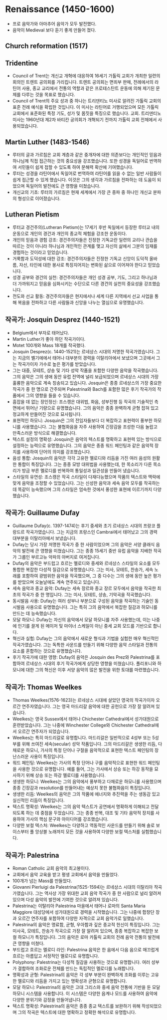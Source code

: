 # Renaissance (1450-1600)
- 프로 음악가와 아마추어 음악가 모두 발전했다.
- 음악이 Medieval 보다 듣기 좋게 만들어 졌다.

## Church reformation (1517)

## Tridentine
- Council of Trent는 개신교 개혁에 대응하여 16세기 가톨릭 교회가 개최한 일련의 회의인 트렌트 공의회를 가리킵니다. 트렌트 공의회는 면죄부 판매, 전례에서의 라틴어 사용, 종교 교리에서 전통의 역할과 같은 프로테스탄트 운동에 의해 제기된 문제를 다루는 것을 목표로 했습니다.
- Council of Trent의 주요 성과 중 하나는 트리덴티노 미사로 알려진 가톨릭 교회의 표준 전례 예식을 확립한 것입니다. 이 미사는 라틴어로 거행되었으며 모든 가톨릭 교회에서 표준화된 특정 기도, 성가 및 몸짓을 특징으로 했습니다. 교회. 트리덴티노 미사는 1960년대 제2차 바티칸 공의회가 개혁되기 전까지 가톨릭 교회 전체에서 사용되었습니다.

## Martin Luther (1483-1546)
- 루터의 글과 가르침은 교회 계층과 같은 중개자에 대한 의존보다는 개인적인 믿음과 하나님께 직접 접근하는 것의 중요성을 강조했습니다. 또한 성경을 독일어로 번역하여 서민들이 쉽게 접할 수 있도록 하여 문해력 확산에 기여했습니다.
- 루터는 성경을 라틴어에서 독일어로 번역하여 라틴어를 읽을 수 없는 일반 사람들이 쉽게 접근할 수 있게 했습니다. 이것은 그의 생각과 가르침을 전파하는 데 도움이 되었으며 독일어의 발전에도 큰 영향을 미쳤습니다.
- 개신교의 기초: 루터의 가르침은 현재 세계에서 가장 큰 종파 중 하나인 개신교 분파의 형성으로 이어졌습니다.

## Lutheran Pietism
- 루터교 경건주의(Lutheran Pietism)는 17세기 후반 독일에서 등장한 루터교 내의 운동으로 개인의 경건과 개인의 종교적 체험을 강조한 운동이다.
- 개인의 믿음과 경험 강조: 경건주의자들은 진정한 기독교란 일련의 교리나 관습을 따르는 것이 아니라 하나님과 개인적인 관계를 맺고 자신의 삶에서 그분의 임재를 경험하는 것이라고 믿었습니다.
- 거룩함과 도덕성에 대한 강조: 경건주의자들은 진정한 기독교 신앙이 도덕적 올바름, 자선, 타인에 대한 봉사로 특징지어지는 변화된 삶으로 이어져야 한다고 믿었습니다.
- 성경 공부와 경건의 실천: 경건주의자들은 개인 성경 공부, 기도, 그리고 하나님과 더 가까워지고 믿음을 심화시키는 수단으로 다른 경건의 실천의 중요성을 강조했습니다.
- 전도와 선교 활동: 경건주의자들은 현지에서나 세계 다른 지역에서 선교 사업을 통해 복음을 전파하고 다른 사람들과 신앙을 나누는 열심으로 유명했습니다.


## 작곡가: Josquin Desprez (1440-1521)
- Belgium에서 부자로 태어났다.
- Martin Luther가 좋아 하던 작곡가이다.
- Motet 100개와 Mass 18개를 작곡했다.
- Josquin Desprez(c. 1440-1521)는 르네상스 시대의 저명한 작곡가였습니다. 그는 지금의 벨기에에서 태어나 대부분의 경력을 이탈리아에서 보냈으며 그곳에서 그는 작곡가이자 가수로 높은 평가를 받았습니다. 
- 그는 대중, 모테트, 샹송 및 기타 성악 작품을 포함한 다양한 음악을 작곡했습니다. 그의 음악은 그의 생애 동안 유럽 전역에 널리 보급되었으며 르네상스 시대의 가장 훌륭한 음악으로 계속 칭송되고 있습니다. Josquin은 종종 르네상스의 가장 중요한 작곡가 중 한 명으로 간주되며 Palestrina와 Bach를 포함한 많은 후기 작곡가의 작품에서 그의 영향을 들을 수 있습니다.
- 흠잡을 데 없는 장인정신: 조스캥은 대위법, 화음, 성부진행 등 작곡의 기술적인 측면에서 뛰어난 기량으로 유명했습니다. 그의 음악은 종종 완벽하게 균형 잡혀 있고 정교하게 만들어진 것으로 묘사됩니다.
- 표현적인 하모니: Josquin은 그의 전임자들보다 더 복잡하고 표현력이 풍부한 하모니를 사용했습니다. 그는 불협화음을 자주 사용하여 긴장감을 조성한 다음 놀랍고 만족스러운 방식으로 해결했습니다.
- 텍스트 설정의 명확성: Josquin은 음악의 텍스트를 명확하고 표현력 있는 방식으로 설정하는 능력으로 유명했습니다. 그의 음악은 종종 워드 페인팅과 같은 음악적 장치를 사용하여 단어의 의미를 강조했습니다.
- 음성 통합: Josquin의 음악은 각각 고유한 멜로디와 리듬을 가진 여러 음성의 원활한 통합이 특징입니다. 그는 종종 모방 대위법을 사용했는데, 한 목소리가 다른 목소리가 방금 부른 멜로디를 반복하여 통일성과 일관성을 만들어 냈습니다.
- 스타일의 유연성: 조스캥은 작곡 스타일이 다재다능했으며 작품의 텍스트와 맥락에 맞게 음악을 조정할 수 있었습니다. 그는 신성한 음악과 세속 음악 모두를 작곡하는 데 똑같이 능숙했으며 그의 스타일은 엄숙한 것에서 풍성한 표현에 이르기까지 다양했습니다.

## 작곡가: Guillaume Dufay
- Guillaume Dufay(c. 1397-1474)는 후기 중세와 초기 르네상스 시대의 프랑코 플랑드르 작곡가였습니다. 그는 지금의 프랑스인 Cambrai에서 태어났고 그의 경력 대부분을 이탈리아에서 보냈습니다.
- Dufay는 당시 가장 저명한 작곡가 중 한 사람이었으며 그의 음악은 서양 클래식 음악의 발전에 큰 영향을 미쳤습니다. 그는 종종 15세기 중반 유럽 음악을 지배한 작곡가 그룹인 부르고뉴 악파의 아버지로 여겨집니다.
- Dufay의 음악은 부드럽고 흐르는 멜로디와 중세와 르네상스 스타일의 요소를 모두 통합한 복잡한 다성적 질감으로 유명했습니다. 그는 미사, 모테트, 찬송가, 세속 노래를 포함하여 광범위한 음악을 작곡했으며, 그 중 다수는 그의 생애 동안 높은 평가를 받았으며 오늘날에도 계속 연주되고 있습니다.
- 세속 음악과 종교 음악: Dufay는 세속 장르와 종교 장르 모두에서 음악을 작곡한 최초의 작곡가 중 한 명입니다. 그는 미사, 모테트, 샹송, 기악곡을 작곡했습니다.
- 동시발음 사용: Dufay는 여러 성부나 부분으로 구성된 음악을 작곡하는 기술인 동시발음 사용으로 유명했습니다. 그는 특히 그의 음악에서 복잡한 질감과 하모니를 만드는 데 능숙했습니다.
- 모달 하모니: Dufay는 자신의 음악에서 모달 하모니를 자주 사용했는데, 이는 나중에 인기를 끌게 된 메이저 및 마이너 스케일이 아닌 중세 교회 모드를 기반으로 합니다.
- 혁신과 실험: Dufay는 그의 음악에서 새로운 형식과 기법을 실험한 매우 혁신적인 작곡가였습니다. 그는 독특한 사운드를 만들기 위해 다양한 음악 스타일과 전통의 요소를 혼합하는 것으로 유명했습니다.
- 후기 작곡가에 대한 영향: Dufay의 음악은 Josquin des Prez와 Palestrina를 포함하여 르네상스 시대의 후기 작곡가에게 상당한 영향을 미쳤습니다. 폴리포니와 하모니에 대한 그의 혁신은 이후 서양 음악의 많은 발전을 위한 토대를 마련했습니다.

## 작곡가: Thomas Weelkes
- Thomas Weelkes(1576-1623)는 르네상스 시대에 살았던 영국의 작곡가이자 오르간 연주자였습니다. 그는 영국 마드리갈 음악에 대한 공헌으로 가장 잘 알려져 있습니다.
- Weelkes는 영국 Sussex에서 태어나 Chichester Cathedral에서 성가대원으로 훈련받았습니다. 그는 나중에 Winchester College와 Chichester Cathedral에서 오르간 연주자가 되었습니다.
- Weelkes는 특히 마드리갈로 유명합니다. 마드리갈은 일반적으로 4성부 또는 5성부를 위해 쓰여진 세속(secular) 성악 작품입니다. 그의 마드리갈은 생생한 리듬, 다채로운 하모니, 가사의 특정 단어나 구절을 음악적으로 표현한 텍스트 페인팅의 장난스러운 사용이 특징입니다.
- 워드 페인팅: Weelkes는 가사의 특정 단어나 구를 음악적으로 표현한 워드 페인팅을 사용한 것으로 유명합니다. 예를 들어, 그는 가사에서 상승 또는 하강 동작을 묘사하기 위해 상승 또는 하강 멜로디를 사용했습니다.
- 생생한 하모니: Weelkes는 그의 음악에서 풍부하고 다채로운 하모니를 사용했으며 종종 긴장감과 resolution를 만들어내는 예상치 못한 불협화음이 특징입니다.
- 생생한 리듬: Weelkes의 음악은 그의 작품에 에너지와 추진력을 주는 생동감 있고 실신적인 리듬이 특징입니다.
- 텍스트 명확성: Weelkes는 그의 음악 텍스트가 공연에서 명확하게 이해되고 전달되도록 하는 데 중점을 두었습니다. 그는 종종 반복, 대조 및 기타 음악적 장치를 사용하여 가사의 핵심 문구와 아이디어를 강조했습니다.
- 다양한 보컬 텍스처: Weelkes는 다양하고 역동적인 사운드를 만들기 위해 솔로 보이스부터 풀 앙상블 노래까지 모든 것을 사용하여 다양한 보컬 텍스처를 실험했습니다.

## 작곡가: Palestrina
- Roman Catholic 교회 음악의 최고봉이다.
- 교회에서 음악 교육을 받고 평생 교회에서 음악을 만들었다.
- 100개가 넘는 Mass를 만들었다.
- Giovanni Pierluigi da Palestrina(1525-1594)는 르네상스 시대의 이탈리아 작곡가였습니다. 그는 역사상 가장 위대한 교회 음악 작곡가 중 한 사람으로 널리 알려져 있으며 다성 음악의 발전에 기여한 것으로 알려져 있습니다.
- Palestrina는 이탈리아 Palestrina 마을에서 태어나 로마의 Santa Maria Maggiore 대성당에서 성가대원으로 경력을 시작했습니다. 그는 나중에 합창단 장과 오르간 연주자를 포함하여 다양한 자격으로 교회 음악가로 일했습니다.
- Palestrina의 음악은 명료함, 균형, 우아함과 깊은 종교적 헌신이 특징입니다. 그는 미사곡, 모테트, 찬송가 작곡으로 가장 잘 알려져 있으며, 종종 복잡하고 복잡한 보컬 하모니가 특징입니다. 그의 음악은 로마 카톨릭 교회의 전례 음악 전통의 발전에 큰 영향을 미쳤다.
- 부드럽고 흐르는 멜로디 라인: Palestrina 음악은 한 음에서 다음 음으로 매끄럽게 흐르는 아름답고 서정적인 멜로디로 유명합니다.
- Polyphony: Palestrina는 다성적 질감을 사용하는 것으로 유명합니다. 여러 성부가 결합하여 조화로운 전체를 만드는 독립적인 멜로디를 노래합니다.
- 명확성과 균형: Palestrina의 음악은 각 성부 부분이 완벽하게 조화를 이루는 고유한 멜로디와 리듬을 가지고 있는 명확성과 균형으로 유명합니다.
- 모달 하모니: Palestrina의 음악은 고대 그리스와 중세 음악 전통에 기반을 둔 모달 하모니 시스템을 사용합니다. 이 시스템은 다양한 음계나 모드를 사용하여 음악에 다양한 분위기와 감정을 만들어냅니다.
- 텍스트 명확성: Palestrina의 음악은 종종 종교 텍스트를 보완하기 위해 작성되었으며 그의 작곡은 텍스트에 대한 명확하고 정확한 해석으로 유명합니다.